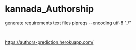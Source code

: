 # kannada_Authorship
generate requirements text files
pipreqs --encoding utf-8 "./"

<br>

https://authors-prediction.herokuapp.com/
